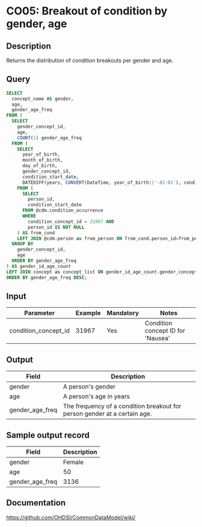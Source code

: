 <!---
Group:condition occurrence
Name:CO05 Breakout of condition by gender, age
Author:Patrick Ryan
CDM Version: 5.0
-->

# CO05: Breakout of condition by gender, age

## Description
Returns the distribution of condition breakouts per gender and age.

## Query
```sql
SELECT
  concept_name AS gender,
  age,
  gender_age_freq
FROM (
  SELECT
    gender_concept_id,
    age,
    COUNT(1) gender_age_freq
  FROM (
    SELECT
      year_of_birth,
      month_of_birth,
      day_of_birth,
      gender_concept_id,
      condition_start_date,
      DATEDIFF(years, CONVERT(DateTime, year_of_birth||'-01-01'), condition_start_date) AS age
    FROM (
      SELECT
        person_id,
        condition_start_date
      FROM @cdm.condition_occurrence
      WHERE
        condition_concept_id = 31967 AND
        person_id IS NOT NULL
    ) AS from_cond
    LEFT JOIN @cdm.person as from_person ON from_cond.person_id=from_person.person_id ) AS gender_count
  GROUP BY
    gender_concept_id,
    age
  ORDER BY gender_age_freq
) AS gender_id_age_count
LEFT JOIN concept as concept_list ON gender_id_age_count.gender_concept_id=concept_list.concept_id
ORDER BY gender_age_freq DESC;
```

## Input

| Parameter |  Example |  Mandatory |  Notes |
| --- | --- | --- | --- |
| condition_concept_id | 31967 | Yes | Condition concept ID for 'Nausea' |

## Output

|  Field |  Description |
| --- | --- |
| gender | A person's gender |
| age | A person's age in years |
| gender_age_freq | The frequency of a condition breakout for person gender at a certain age. |

## Sample output record

|  Field |  Description |
| --- | --- |
| gender | Female |
| age | 50 |
| gender_age_freq | 3136 |


## Documentation
https://github.com/OHDSI/CommonDataModel/wiki/
